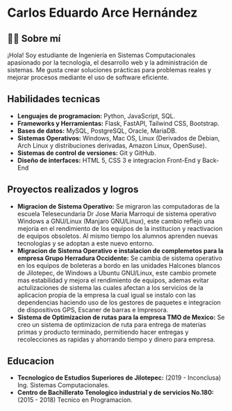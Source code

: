 # Carlos Eduardo Arce Hernández

## 👨‍💻 Sobre mí

¡Hola! Soy estudiante de Ingeniería en Sistemas Computacionales apasionado por la tecnología, el desarrollo web y la administración de sistemas. Me gusta crear soluciones prácticas para problemas reales y mejorar procesos mediante el uso de software eficiente.

## Habilidades tecnicas
- **Lenguajes de programacion:** Python, JavaScript, SQL.
- **Frameworks y Herramientas:** Flask, FastAPI, Tailwind CSS, Bootstrap.
- **Bases de datos:** MySQL, PostgreSQL, Oracle, MariaDB.
- **Sistemas Operativos:** Windows, Mac OS, Linux (Derivados de Debian, Arch Linux y distribuciones derivadas, Amazon Linux, OpenSuse).
- **Sistemas de control de versiones:** Git y GitHub.
- **Diseño de interfaces:** HTML 5, CSS 3 e integracion Front-End y Back-End

## Proyectos realizados y logros
- **Migracion de Sistema Operativo:** Se migraron las computadoras de la escuela Telesecundaria Dr Jose Maria Marroqui de sistema operativo Windows a GNU/Linux (Manjaro GNU/Linux), este cambio reflejo una mejoria en el rendimiento de los equipos de la institucion y reactivacion de equipos obsoletos. Al mismo tiempo los alumnos aprenden nuevas tecnologias y se adoptan a este nuevo entorno.
- **Migracion de Sistema Operativo e instalacion de complemetos para la empresa Grupo Herradura Occidente:** Se cambia de sistema operativo en los equipos de boleteras a bordo en las unidades Halcones blancos de Jilotepec, de Windows a Ubuntu GNU/Linux, este cambio promete mas estabilidad y mejora el rendimiento de equipos, ademas evitar actulizaciones de sistema las cuales afectan a los servicios de la aplicacion propia de la empresa la cual igual se instalo con las dependencias haciendo uso de los gestores de paquetes e integracion de dispositivos GPS, Escaner de barras e Impresora.
- **Sistema de Optimizacion de rutas para la empresa TMO de Mexico:** Se creo un sistema de optimizacion de ruta para entrega de materias primas y producto terminado, permitiendo hacer entregas y recolecciones as rapidas y ahorrando tiempo y dinero para empresa.

## Educacion
- **Tecnologico de Estudios Superiores de Jilotepec:** (2019 - Inconclusa) Ing. Sistemas Computacionales.
- **Centro de Bachillerato Tenologico industrial y de servicios No.180:** (2015 - 2018) Tecnico en Programacion.
